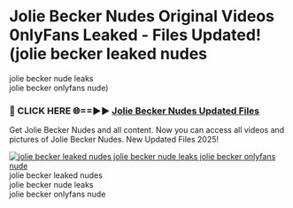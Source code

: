 # Jolie Becker Nudes Original Videos 0nlyFans Leaked - Files Updated! (jolie becker leaked nudes<br>
jolie becker nude leaks<br>
jolie becker onlyfans nude)

<h3>🔴 CLICK HERE 🌐==►► <a href="https://tinyurl.com/2p9ay9w9" rel="nofollow">Jolie Becker Nudes Updated Files</a></h3>

Get Jolie Becker Nudes and all content. Now you can access all videos and pictures of Jolie Becker Nudes. New Updated Files 2025!

[![jolie becker leaked nudes<br>
jolie becker nude leaks<br>
jolie becker onlyfans nude](https://i.imgur.com/KQgVmj3.gif)](https://tinyurl.com/2p9ay9w9)
jolie becker leaked nudes<br>
jolie becker nude leaks<br>
jolie becker onlyfans nude